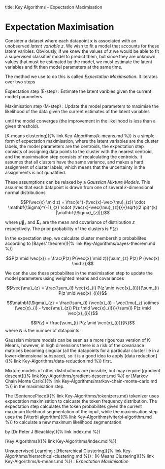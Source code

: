 title: Key Algorithms - Expectation Maximisation

# Expectation Maximisation

Consider a dataset where each datapoint $\mathbf{x}$ is associated with an unobserved *latent variable* $z$. We wish to fit a model that accounts for these latent varibles. Obviously, if we knew the values of $z$ we would be able to fit a supervised classifier model to predict them, but since they are unknown values that must be estimated by the model, we must estimate the latent variables and fit then model parameters at the same time.

The method we use to do this is called *Expectation Maximsation*. It iterates over two steps

Expectation step (E-step)
: Estimate the latent varibles given the current model parameters

Maximisation step (M-step)
: Update the model parameters to maximise the likelihood of the data given the current estimates of the latent variables

until the model converges (the improvement in the likelihood is less than a given threshold).

[K-means clustering]({% link Key-Algorithms/k-means.md %}) is a simple form of expectation maximisation, where the latent variables are the cluster labels, the model parameters are the centroids, the expectation step consists of assigning data points to the cluster with the nearest centroid, and the maximisation step consists of recalculating the centroids. It assumes that all clusters have the same variance, and makes a hard assignment of cluster labels, which means that the uncertainty in the assignments is not qunatified.

These assumptions can be relaxed by a *Gaussian Mixture Models*. This assumes that each datapoint is drawn from one of several $k$-dimensional normal distributions 

$$P(\vec{x} \mid z) = \frac{e^{-(\vec{x}-\vec{\mu}_{z}) \cdot \mathbf{\Sigma}^{-1}_{z} \cdot (\vec{x}-\vec{\mu}_{z})}}{\sqrt{(2 \pi)^{k} |\mathbf{\Sigma}_{z}|}}$$

where $\vec{\mu}_{z}$ and $\mathbf{\Sigma}_{z}$ are the mean and covariance of distribution $z$ respectively. The prior probability of the clusters is $P(z)$

In the expectation step, we calculate cluster membership probabilites according to [Bayes' theorem]({% link Key-Algorithms/bayes-theorem.md %})

$$P(z \mid \vec{x}) = \frac{P(z) P(\vec{x} \mid z)}{\sum_{z} P(z) P (\vec{x} \mid z)}$$

We can the use these probabilites in the maximisation step to update the model parameters using weighted means and covariances

$$\vec{\mu}_{z} = \frac{\sum_{i} \vec{x}_{i} P(z \mid \vec{x}_{i})}{\sum_{i} P(z \mid \vec{x}_{i})}$$

$$\mathbf{\Sigma}_{z} = \frac{\sum_{i} (\vec{x}_{i} - \vec{\mu}_z) \otimes (\vec{x}_{i} - \vec{\mu}_{z}) P(z \mid \vec{x}_{i})}{\sum{i} P(z \mid \vec{x}_{i})}$$

$$P(z) = \frac{\sum_{i} P(z \mid \vec{x}_{i})}{N}$$ where $N$ is the number of datapoints.

Gaussian mixture models can be seen as a more rigourous version of K-Means, however, in high dimensions there is a risk of the covariance matrices becoming singular (all the datapoints for a particular cluster lie in a lower-dimensional subspace), so it is a good idea to apply [data reduction]({% link Key-Algorithms/data-reduction.md %}) first.

Mixture models of other distributions are possible, but may require [gradient descent]({% link Key-Algorithms/gradient-descent.md %}) or [Markov Chain Monte Carlo]({% link Key-Algorithms/markov-chain-monte-carlo.md %}) in the maximisation step.

The [SentencePiece]({% link Key-Algorithms/tokenizers.md) tokenizer uses expectation maximisation to calcuate the token frequency distribution. The expectation step calculates the token probabilites given the current maximum likelihood segmentation of the input, while the maximisation step uses the [Viterbi algorithm]({% link Key-Algorithms/viterbi-algorithm.md %}) to calculate a new maximum likelihood segmentation.

by [Dr Peter J Bleackley]({% link index.md %})

[Key Algorithms]({% link Key-Algorithms/index.md %})

Unsupervised Learning
: [Hierarchical Clustering]({% link Key-Algorithms/hierarchical-clustering.md %})
: [K-Means Clustering]({% link Key-Algorithms/k-means.md %})
: *Expectation Maximisation*
